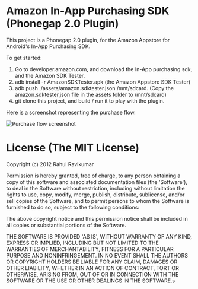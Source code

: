 Amazon In-App Purchasing SDK (Phonegap 2.0 Plugin)
==================================================

This project is a Phonegap 2.0 plugin, for the Amazon Appstore for Android's In-App Purchasing SDK.

To get started:

1. Go to developer.amazon.com, and download the In-App purchasing sdk, and the Amazon SDK Tester.
2. adb install -r AmazonSDKTester.apk (the Amazon Appstore SDK Tester)
3. adb push ./assets/amazon.sdktester.json /mnt/sdcard. (Copy the amazon.sdktester.json file in the assets folder to /mnt/sdcard)
4. git clone this project, and build / run it to play with the plugin.

Here is a screenshot representing the purchase flow.

![Purchase flow screenshot](https://github.com/tikurahul/AmazonInAppPurchasing/raw/master/assets/sdk_purchase.png "Screenshot for the purchase flow")

License (The MIT License)
=========================

Copyright (c) 2012 Rahul Ravikumar

Permission is hereby granted, free of charge, to any person obtaining a copy of this software and associated documentation files (the 'Software'), to deal in the Software without restriction, including without limitation the rights to use, copy, modify, merge, publish, distribute, sublicense, and/or sell copies of the Software, and to permit persons to whom the Software is furnished to do so, subject to the following conditions:

The above copyright notice and this permission notice shall be included in all copies or substantial portions of the Software.

THE SOFTWARE IS PROVIDED 'AS IS', WITHOUT WARRANTY OF ANY KIND, EXPRESS OR IMPLIED, INCLUDING BUT NOT LIMITED TO THE WARRANTIES OF MERCHANTABILITY, FITNESS FOR A PARTICULAR PURPOSE AND NONINFRINGEMENT. IN NO EVENT SHALL THE AUTHORS OR COPYRIGHT HOLDERS BE LIABLE FOR ANY CLAIM, DAMAGES OR OTHER LIABILITY, WHETHER IN AN ACTION OF CONTRACT, TORT OR OTHERWISE, ARISING FROM, OUT OF OR IN CONNECTION WITH THE SOFTWARE OR THE USE OR OTHER DEALINGS IN THE SOFTWARE.s